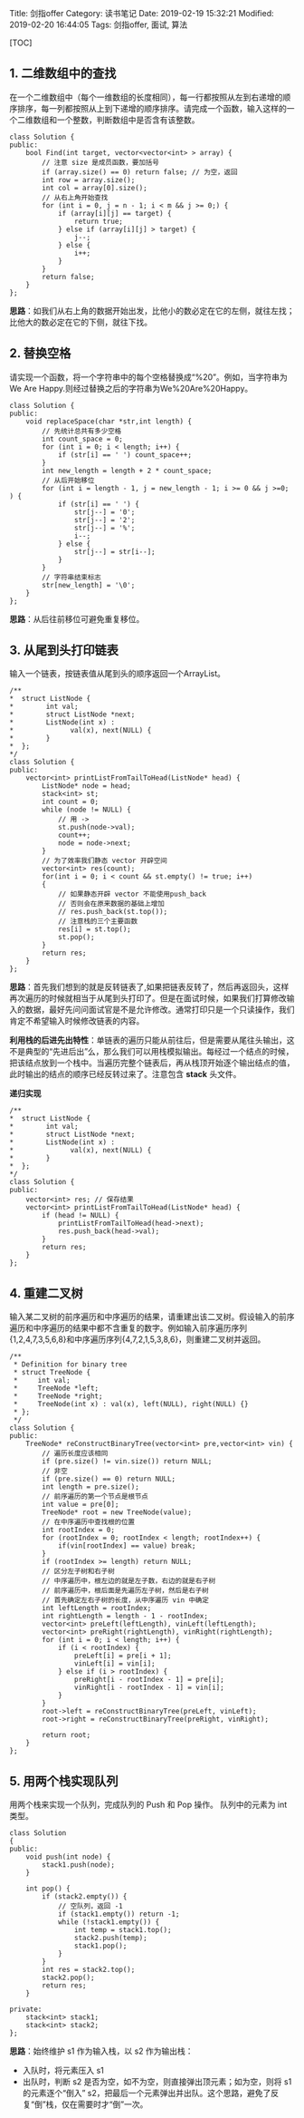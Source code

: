 Title: 剑指offer
Category: 读书笔记
Date: 2019-02-19 15:32:21
Modified: 2019-02-20 16:44:05
Tags: 剑指offer, 面试, 算法

[TOC]

## 1. 二维数组中的查找

在一个二维数组中（每个一维数组的长度相同），每一行都按照从左到右递增的顺序排序，每一列都按照从上到下递增的顺序排序。请完成一个函数，输入这样的一个二维数组和一个整数，判断数组中是否含有该整数。

```
class Solution {
public:
    bool Find(int target, vector<vector<int> > array) {
        // 注意 size 是成员函数，要加括号
        if (array.size() == 0) return false; // 为空，返回
        int row = array.size();
        int col = array[0].size();
        // 从右上角开始查找
        for (int i = 0, j = n - 1; i < m && j >= 0;) {
            if (array[i][j] == target) {
                return true;
            } else if (array[i][j] > target) {
                j--;
            } else {
                i++;
            }
        }
        return false;
    }
};
```

**思路**：如我们从右上角的数据开始出发，比他小的数必定在它的左侧，就往左找；比他大的数必定在它的下侧，就往下找。

## 2. 替换空格

请实现一个函数，将一个字符串中的每个空格替换成“%20”。例如，当字符串为We Are Happy.则经过替换之后的字符串为We%20Are%20Happy。

```
class Solution {
public:
	void replaceSpace(char *str,int length) {
        // 先统计总共有多少空格
        int count_space = 0;
        for (int i = 0; i < length; i++) {
            if (str[i] == ' ') count_space++;
        }
        int new_length = length + 2 * count_space;
        // 从后开始移位
        for (int i = length - 1, j = new_length - 1; i >= 0 && j >=0; ) {
            if (str[i] == ' ') {
                str[j--] = '0';
                str[j--] = '2';
                str[j--] = '%';
                i--;
            } else {
                str[j--] = str[i--];
            }
        }
        // 字符串结束标志
        str[new_length] = '\0';
	}
};
```

**思路**：从后往前移位可避免重复移位。

## 3. 从尾到头打印链表

输入一个链表，按链表值从尾到头的顺序返回一个ArrayList。

```
/**
*  struct ListNode {
*        int val;
*        struct ListNode *next;
*        ListNode(int x) :
*              val(x), next(NULL) {
*        }
*  };
*/
class Solution {
public:
    vector<int> printListFromTailToHead(ListNode* head) {
        ListNode* node = head;
        stack<int> st;
        int count = 0;
        while (node != NULL) {
            // 用 ->
            st.push(node->val);
            count++;
            node = node->next;
        }
        // 为了效率我们静态 vector 开辟空间
        vector<int> res(count);
        for(int i = 0; i < count && st.empty() != true; i++)
        {
            // 如果静态开辟 vector 不能使用push_back
            // 否则会在原来数据的基础上增加
            // res.push_back(st.top());
            // 注意栈的三个主要函数
            res[i] = st.top();
            st.pop();
        }
        return res;
    }
};
```

**思路**：首先我们想到的就是反转链表了,如果把链表反转了，然后再返回头，这样再次遍历的时候就相当于从尾到头打印了。但是在面试时候，如果我们打算修改输入的数据，最好先问问面试官是不是允许修改。通常打印只是一个只读操作，我们肯定不希望输入时候修改链表的内容。

**利用栈的后进先出特性**：单链表的遍历只能从前往后，但是需要从尾往头输出，这不是典型的“先进后出”么，那么我们可以用栈模拟输出。每经过一个结点的时候，把该结点放到一个栈中。当遍历完整个链表后，再从栈顶开始逐个输出结点的值，此时输出的结点的顺序已经反转过来了。注意包含 **stack** 头文件。

**递归实现**

```
/**
*  struct ListNode {
*        int val;
*        struct ListNode *next;
*        ListNode(int x) :
*              val(x), next(NULL) {
*        }
*  };
*/
class Solution {
public:
    vector<int> res; // 保存结果
    vector<int> printListFromTailToHead(ListNode* head) {
        if (head != NULL) {
            printListFromTailToHead(head->next);
            res.push_back(head->val);
        }
        return res;
    }
};
```

## 4. 重建二叉树

输入某二叉树的前序遍历和中序遍历的结果，请重建出该二叉树。假设输入的前序遍历和中序遍历的结果中都不含重复的数字。例如输入前序遍历序列{1,2,4,7,3,5,6,8}和中序遍历序列{4,7,2,1,5,3,8,6}，则重建二叉树并返回。

```
/**
 * Definition for binary tree
 * struct TreeNode {
 *     int val;
 *     TreeNode *left;
 *     TreeNode *right;
 *     TreeNode(int x) : val(x), left(NULL), right(NULL) {}
 * };
 */
class Solution {
public:
    TreeNode* reConstructBinaryTree(vector<int> pre,vector<int> vin) {
        // 遍历长度应该相同
        if (pre.size() != vin.size()) return NULL;
        // 非空
        if (pre.size() == 0) return NULL;
        int length = pre.size();
        // 前序遍历的第一个节点是根节点
        int value = pre[0];
        TreeNode* root = new TreeNode(value);
        // 在中序遍历中查找根的位置
        int rootIndex = 0;
        for (rootIndex = 0; rootIndex < length; rootIndex++) {
            if(vin[rootIndex] == value) break;
        }
        if (rootIndex >= length) return NULL;
        // 区分左子树和右子树
        // 中序遍历中，根左边的就是左子数，右边的就是右子树
        // 前序遍历中，根后面是先遍历左子树，然后是右子树
        // 首先确定左右子树的长度，从中序遍历 vin 中确定
        int leftLength = rootIndex;
        int rightLength = length - 1 - rootIndex;
        vector<int> preLeft(leftLength), vinLeft(leftLength);
        vector<int> preRight(rightLength), vinRight(rightLength);
        for (int i = 0; i < length; i++) {
            if (i < rootIndex) {
                preLeft[i] = pre[i + 1];
                vinLeft[i] = vin[i];
            } else if (i > rootIndex) {
                preRight[i - rootIndex - 1] = pre[i];
                vinRight[i - rootIndex - 1] = vin[i];
            }
        }
        root->left = reConstructBinaryTree(preLeft, vinLeft);
        root->right = reConstructBinaryTree(preRight, vinRight);

        return root;
    }
};
```

## 5. 用两个栈实现队列

用两个栈来实现一个队列，完成队列的 Push 和 Pop 操作。 队列中的元素为 int 类型。

```
class Solution
{
public:
    void push(int node) {
        stack1.push(node);
    }

    int pop() {
        if (stack2.empty()) {
            // 空队列，返回 -1
            if (stack1.empty()) return -1;
            while (!stack1.empty()) {
                int temp = stack1.top();
                stack2.push(temp);
                stack1.pop();
            }
        }
        int res = stack2.top();
        stack2.pop();
        return res;
    }

private:
    stack<int> stack1;
    stack<int> stack2;
};
```

**思路**：始终维护 s1 作为输入栈，以 s2 作为输出栈：

- 入队时，将元素压入 s1
- 出队时，判断 s2 是否为空，如不为空，则直接弹出顶元素；如为空，则将 s1 的元素逐个“倒入” s2，把最后一个元素弹出并出队。这个思路，避免了反复“倒”栈，仅在需要时才“倒”一次。

